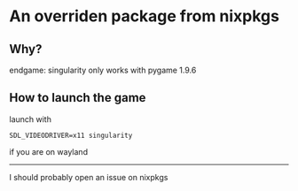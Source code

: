 # An overriden package from nixpkgs
## Why?
endgame: singularity only works with pygame 1.9.6
## How to launch the game
launch with

```SDL_VIDEODRIVER=x11 singularity```

if you are on wayland

---

I should probably open an issue on nixpkgs
